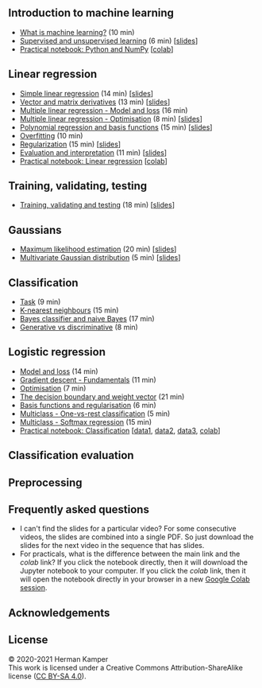 
Introduction to machine learning
--------------------------------
- [What is machine learning?](https://youtu.be/zVNmaVwistc) (10 min)
- [Supervised and unsupervised learning](https://youtu.be/Ep0TIg88UtM) (6 min) [[slides](slides/intro_to_ml-crop.pdf)]
- [Practical notebook: Python and NumPy](practicals/python_numpy/python_numpy.ipynb) [[colab](https://colab.research.google.com/github/kamperh/data414/blob/main/practicals/python_numpy/python_numpy.ipynb)]


Linear regression
-----------------
- [Simple linear regression](https://youtu.be/L5-lxSGO9bM) (14 min) [[slides](slides/simple_linear_regression-crop.pdf)]
- [Vector and matrix derivatives](https://youtu.be/FCWrduAxf-Q) (13 min) [[slides](slides/vector_matrix_derivatives-crop.pdf)]
- [Multiple linear regression - Model and loss](https://youtu.be/zu34zcyAFzU) (16 min)
- [Multiple linear regression - Optimisation](https://youtu.be/QHgjzFm6vnU) (8 min) [[slides](slides/multiple_linear_regression-crop.pdf)]
- [Polynomial regression and basis functions](https://youtu.be/TSFMepJbHa0) (15 min) [[slides](slides/regression_basis_functions-crop.pdf)]
- [Overfitting](https://youtu.be/S7B3LQJrU0w) (10 min)
- [Regularization](https://youtu.be/Zojp8z8GD8c) (15 min) [[slides](slides/overfitting_regularisation-crop.pdf)]
- [Evaluation and interpretation](https://youtu.be/4hkZiGk66J8) (11 min) [[slides](slides/regression_evaluation_interpretation-crop.pdf)]
- [Practical notebook: Linear regression](practicals/linear_regression/data414_linear_regression.ipynb) [[colab](https://colab.research.google.com/github/kamperh/data414/blob/main/practicals/linear_regression/data414_linear_regression.ipynb)]


Training, validating, testing
-----------------------------
- [Training, validating and testing](https://youtu.be/aXRDdjK-hI4) (18 min) [[slides](slides/train_val_test-crop.pdf)]


Gaussians
---------
- [Maximum likelihood estimation](https://youtu.be/i6Rp0eiINgM) (20 min) [[slides](slides/maximum_likelihood-crop.pdf)]
- [Multivariate Gaussian distribution](https://youtu.be/azrTdjrA2bU) (5 min) [[slides](slides/multivariate_gaussian-crop.pdf)]


Classification
--------------
- [Task](https://youtu.be/RqNaY7gnMP8) (9 min)
- [K-nearest neighbours](https://youtu.be/73YHJwp71hk) (15 min)
- [Bayes classifier and naive Bayes](https://youtu.be/AaOTx_eLGZ0) (17 min)
- [Generative vs discriminative](https://youtu.be/kizDqj9d2OM) (8 min)


Logistic regression
-------------------
- [Model and loss](https://youtu.be/nS6YewQAK7I) (14 min)
- [Gradient descent - Fundamentals](https://youtu.be/BlnLoqn3ZBo) (11 min)
- [Optimisation](https://youtu.be/SLhx32b7I3A) (7 min)
- [The decision boundary and weight vector](https://youtu.be/fPT8VeuFRkU) (21 min)
- [Basis functions and regularisation](https://youtu.be/D_rIX0xaYno) (6 min)
- [Multiclass - One-vs-rest classification](https://youtu.be/EYXSve6T5BU) (5 min)
- [Multiclass - Softmax regression](https://youtu.be/hYBwBmojXoU) (15 min)
- [Practical notebook: Classification](practicals/classification/data414_classification.ipynb) [[data1](practicals/classification/admissions.csv), [data2](practicals/classification/default.csv), [data3](practicals/classification/microchip.csv), [colab](https://colab.research.google.com/github/kamperh/data414/blob/main/practicals/classification/data414_classification.ipynb)]


Classification evaluation
-------------------------


Preprocessing
-------------


Frequently asked questions
--------------------------
- I can't find the slides for a particular video? For some consecutive videos,
  the slides are combined into a single PDF. So just download the slides for
  the next video in the sequence that has slides.
- For practicals, what is the difference between the main link and the *colab*
  link? If you click the notebook directly, then it will download the Jupyter
  notebook to your computer. If you click the *colab* link, then it will open
  the notebook directly in your browser in a new [Google Colab
  session](https://colab.research.google.com/).


Acknowledgements
----------------



License
-------
&copy; 2020-2021 Herman Kamper  
This work is licensed under a Creative Commons Attribution-ShareAlike
license ([CC BY-SA 4.0](http://creativecommons.org/licenses/by-sa/4.0/)).
